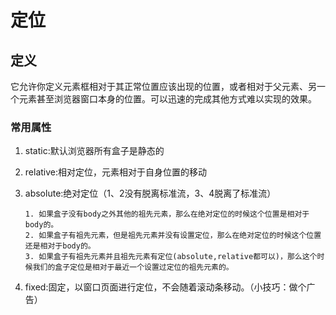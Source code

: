 # 定位
## 定义
它允许你定义元素框相对于其正常位置应该出现的位置，或者相对于父元素、另一个元素甚至浏览器窗口本身的位置。可以迅速的完成其他方式难以实现的效果。

### 常用属性
1. static:默认浏览器所有盒子是静态的
2. relative:相对定位，元素相对于自身位置的移动
3. absolute:绝对定位（1、2没有脱离标准流，3、4脱离了标准流）

       1. 如果盒子没有body之外其他的祖先元素，那么在绝对定位的时候这个位置是相对于body的。
       2. 如果盒子有祖先元素，但是祖先元素并没有设置定位，那么在绝对定位的时候这个位置还是相对于body的。
       3. 如果盒子有祖先元素并且祖先元素有定位(absolute,relative都可以)，那么这个时候我们的盒子定位是相对于最近一个设置过定位的祖先元素的。
4. fixed:固定，以窗口页面进行定位，不会随着滚动条移动。（小技巧：做个广告）

